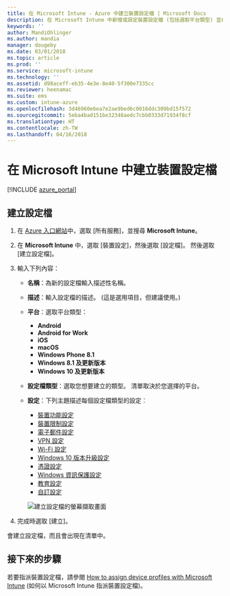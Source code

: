 ```yaml
---
title: 在 Microsoft Intune - Azure 中建立裝置設定檔 | Microsoft Docs
description: 在 Microsoft Intune 中新增或設定裝置設定檔 (包括選取平台類型) 並在 Azure 入口網站中設定。
keywords: ''
author: MandiOhlinger
ms.author: mandia
manager: dougeby
ms.date: 03/01/2018
ms.topic: article
ms.prod: ''
ms.service: microsoft-intune
ms.technology: ''
ms.assetid: d98aceff-eb35-4e3e-8e40-5f300e7335cc
ms.reviewer: heenamac
ms.suite: ems
ms.custom: intune-azure
ms.openlocfilehash: 3d46960e6ea7e2ae9bed6c0016ddc309bd15f572
ms.sourcegitcommit: 5eba4bad151be32346aedc7cbb0333d71934f8cf
ms.translationtype: HT
ms.contentlocale: zh-TW
ms.lasthandoff: 04/16/2018
---
```

# <a name="create-a-device-profile-in-microsoft-intune"></a>在 Microsoft Intune 中建立裝置設定檔

[!INCLUDE [azure_portal](./includes/azure_portal.md)]

## <a name="create-the-profile"></a>建立設定檔
1. 在 [Azure 入口網站](https://portal.azure.com)中，選取 [所有服務]，並搜尋 **Microsoft Intune**。

2. 在 **Microsoft Intune** 中，選取 [裝置設定]，然後選取 [設定檔]。 然後選取 [建立設定檔]。

3. 輸入下列內容：

   - **名稱**：為新的設定檔輸入描述性名稱。
   - **描述**：輸入設定檔的描述。 (這是選用項目，但建議使用。)
   - **平台**：選取平台類型：  

       - **Android**
       - **Android for Work**
       - **iOS**
       - **macOS**
       - **Windows Phone 8.1**
       - **Windows 8.1 及更新版本**
       - **Windows 10 及更新版本**

   - **設定檔類型**：選取您想要建立的類型。 清單取決於您選擇的平台。
   - **設定**：下列主題描述每個設定檔類型的設定︰

       -  [裝置功能設定](device-features-configure.md)
       -  [裝置限制設定](device-restrictions-configure.md)
       -  [電子郵件設定](email-settings-configure.md)
       -  [VPN 設定](vpn-settings-configure.md)
       -  [Wi-Fi 設定](wi-fi-settings-configure.md)
       -  [Windows 10 版本升級設定](edition-upgrade-configure-windows-10.md)
       -  [憑證設定](certificates-configure.md)
       -  [Windows 資訊保護設定](windows-information-protection-configure.md)
       -  [教育設定](education-settings-configure.md)
       -  [自訂設定](custom-settings-configure.md)

     ![建立設定檔的螢幕擷取畫面](./media/create-device-profile.png)

4. 完成時選取 [建立]。

會建立設定檔，而且會出現在清單中。


## <a name="next-steps"></a>接下來的步驟
若要指派裝置設定檔，請參閱 [How to assign device profiles with Microsoft Intune](device-profile-assign.md) (如何以 Microsoft Intune 指派裝置設定檔)。
